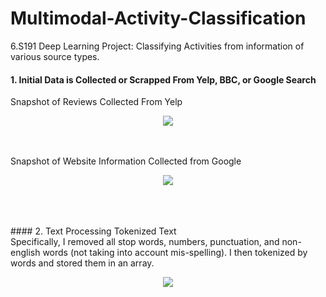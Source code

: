 # Multimodal-Activity-Classification
6.S191 Deep Learning Project: Classifying Activities from information of various source types. 


#### 1. Initial Data is Collected or Scrapped From Yelp, BBC, or Google Search </br>
Snapshot of Reviews Collected From Yelp </br>
<p align="center">
  <img src="https://user-images.githubusercontent.com/85134229/151624020-8271d0a2-207d-43c2-a3f3-c3ee161646cc.png" /> </br>
</p>
</br>
</br>
Snapshot of Website Information Collected from Google </br>
<p align="center">
  <img src="https://user-images.githubusercontent.com/85134229/152094927-c22f7ffe-5143-4b88-a00c-231bccbb2a7e.png" /> </br>
</p>
</br>
</br>
</br>
#### 2. Text Processing Tokenized Text </br>
Specifically, I removed all stop words, numbers, punctuation, and non-english words (not taking into account mis-spelling). I then tokenized by words and stored them in an array. </br>
<p align="center">
  <img src="https://user-images.githubusercontent.com/85134229/152095648-7fff8260-a334-45e9-a216-df888a4443c9.png" /> </br>
</p>
